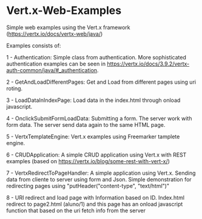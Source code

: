 # Vert.x-Web-Examples
Simple web examples using the Vert.x framework (https://vertx.io/docs/vertx-web/java/)

Examples consists of:

 1 - Authentication: Simple class from authentication. More sophisticated authentication examples can be seen in https://vertx.io/docs/3.9.2/vertx-auth-common/java/#_authentication.
 
 2 - GetAndLoadDifferentPages: Get and Load from different pages using uri roting.
 
 3 - LoadDataInIndexPage: Load data in the index.html through onload javascript.
 
 4 - OnclickSubmitFormLoadData: Submitting a form. The server work with form data. The server send data again to the same HTML page.
 
 5 - VertxTemplateEngine: Vert.x examples using Freemarker tamplete engine.
 
 6 - CRUDApplication: A simple CRUD application using Vert.x with REST examples (based on https://vertx.io/blog/some-rest-with-vert-x/)
 
 7 - VertxRedirectToPageHandler: A simple application using Vert.x. Sending data from cliente to server using form and Json. Simple demonstration for redirecting pages using "putHeader("content-type", "text/html")"
 
 8 - URI redirect and load page with Information based on ID. Index.html redirect to page2.html (aluno/1) and this page has an onload javascript function that based on the uri fetch info from the server